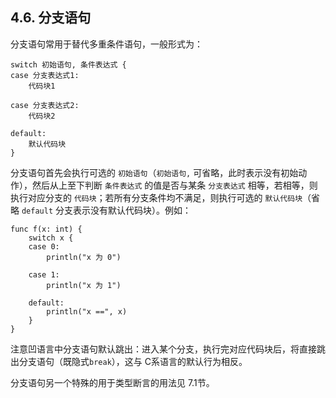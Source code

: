 ## 4.6. 分支语句

分支语句常用于替代多重条件语句，一般形式为：
```wa
switch 初始语句, 条件表达式 {
case 分支表达式1:
    代码块1

case 分支表达式2:
    代码块2

default:
    默认代码块
}
```

分支语句首先会执行可选的 `初始语句`（`初始语句,` 可省略，此时表示没有初始动作），然后从上至下判断 `条件表达式` 的值是否与某条 `分支表达式` 相等，若相等，则执行对应分支的 `代码块`；若所有分支条件均不满足，则执行可选的 `默认代码块`（省略 `default` 分支表示没有默认代码块）。例如：

```wa
func f(x: int) {
    switch x {
    case 0:
        println("x 为 0")

    case 1:
        println("x 为 1")

    default:
        println("x ==", x)
    }
}
```

注意凹语言中分支语句默认跳出：进入某个分支，执行完对应代码块后，将直接跳出分支语句（既隐式`break`），这与 C系语言的默认行为相反。

分支语句另一个特殊的用于类型断言的用法见 7.1节。

